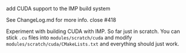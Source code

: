 add CUDA support to the IMP build system

See ChangeLog.md for more info.
close #418

Experiment with building CUDA with IMP. So far just in scratch. You can stick `.cu` files into `modules/scratch/cuda` and modify `modules/scratch/cuda/CMakeLists.txt` and everything should just work.